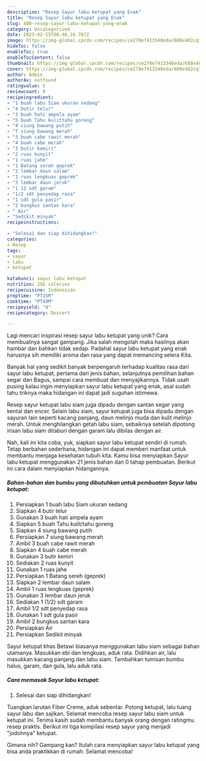 ```yaml
---
description: "Resep Sayur labu ketupat yang Enak"
title: "Resep Sayur labu ketupat yang Enak"
slug: 400-resep-sayur-labu-ketupat-yang-enak
category: Uncategorized
date: 2023-02-15T00:46:19.767Z
image: https://img-global.cpcdn.com/recipes/ce270e7413348eda/680x482cq70/sayur-labu-ketupat-foto-resep-utama.jpg
hideToc: false
enableToc: true
enableTocContent: false
thumbnail: https://img-global.cpcdn.com/recipes/ce270e7413348eda/680x482cq70/sayur-labu-ketupat-foto-resep-utama.jpg
cover: https://img-global.cpcdn.com/recipes/ce270e7413348eda/680x482cq70/sayur-labu-ketupat-foto-resep-utama.jpg
author: Admin
authorAv: notfound
ratingvalue: 5
reviewcount: 9
recipeingredient:
- "1 buah labu Siam ukuran sedang"
- "4 butir telur"
- "3 buah hati ampela ayam"
- "5 buah Tahu kulittahu goreng"
- "4 siung bawang putih"
- "7 siung bawang merah"
- "3 buah cabe rawit merah"
- "4 buah cabe merah"
- "3 butir kemiri"
- "2 ruas kunyit"
- "1 ruas jahe"
- "1 Batang sereh geprek"
- "2 lembar daun salam"
- "1 ruas lengkuas geprek"
- "3 lembar daun jeruk"
- "1 12 sdt garam"
- "1/2 sdt penyedap rasa"
- "1 sdt gula pasir"
- "2 bungkus santan kara"
- " Air"
- "Sedikit minyak"
recipeinstructions:

- "Selesai dan siap dihidangkan!"
categories:
- Resep
tags:
- sayur
- labu
- ketupat

katakunci: sayur labu ketupat 
nutrition: 256 calories
recipecuisine: Indonesian
preptime: "PT15M"
cooktime: "PT49M"
recipeyield: "4"
recipecategory: Dessert

---
```





Lagi mencari inspirasi resep sayur labu ketupat yang unik? Cara membuatnya sangat gampang. Jika salah mengolah maka hasilnya akan hambar dan bahkan tidak sedap. Padahal sayur labu ketupat yang enak harusnya sih memiliki aroma dan rasa yang dapat memancing selera Kita.





Banyak hal yang sedikit banyak berpengaruh terhadap kualitas rasa dari sayur labu ketupat, pertama dari jenis bahan, selanjutnya pemilihan bahan segar dan Bagus, sampai cara membuat dan menyajikannya. Tidak usah pusing kalau ingin menyiapkan sayur labu ketupat yang enak,      asal sudah tahu triknya maka hidangan ini dapat jadi suguhan istimewa.














Resep sayur ketupat labu siam juga dipadu dengan santan segar yang kental dan encer. Selain labu siam, sayur ketupat juga bisa dipadu dengan sayuran lain seperti kacang panjang, daun melinjo muda dan kulit melinjo merah. Untuk menghilangkan getah labu siam, sebaiknya setelah dipotong irisan labu siam ditaburi dengan garam lalu dibilas dengan air.






Nah, kali ini kita coba, yuk, siapkan sayur labu ketupat sendiri di rumah. Tetap berbahan sederhana, hidangan ini dapat memberi manfaat untuk membantu menjaga kesehatan tubuh kita. Kamu bisa menyiapkan Sayur labu ketupat menggunakan 21 jenis bahan dan 0 tahap pembuatan. Berikut ini cara dalam menyiapkan hidangannya.

<!--inarticleads1-->

##### Bahan-bahan dan bumbu yang dibutuhkan untuk pembuatan Sayur labu ketupat:

1. Persiapkan 1 buah labu Siam ukuran sedang
1. Siapkan 4 butir telur
1. Gunakan 3 buah hati ampela ayam
1. Siapkan 5 buah Tahu kulit/tahu goreng
1. Siapkan 4 siung bawang putih
1. Persiapkan 7 siung bawang merah
1. Ambil 3 buah cabe rawit merah
1. Siapkan 4 buah cabe merah
1. Gunakan 3 butir kemiri
1. Sediakan 2 ruas kunyit
1. Gunakan 1 ruas jahe
1. Persiapkan 1 Batang sereh (geprek)
1. Siapkan 2 lembar daun salam
1. Ambil 1 ruas lengkuas (geprek)
1. Gunakan 3 lembar daun jeruk
1. Sediakan 1 (1/2) sdt garam
1. Ambil 1/2 sdt penyedap rasa
1. Gunakan 1 sdt gula pasir
1. Ambil 2 bungkus santan kara
1. Persiapkan  Air
1. Persiapkan Sedikit minyak


Sayur ketupat khas Betawi biasanya menggunakan labu siam sebagai bahan utamanya. Masukkan ebi dan lengkuas, aduk rata. Didihkan air, lalu masukkan kacang panjang dan labu siam. Tambahkan tumisan bumbu halus, garam, dan gula, lalu aduk rata. 

<!--inarticleads2-->

##### Cara memasak Sayur labu ketupat:


1. Selesai dan siap dihidangkan!

Tuangkan larutan Fiber Creme, aduk sebentar. Potong ketupat, lalu tuang sayur labu dan sajikan. Selamat mencoba resep sayur labu siam untuk ketupat ini. Terima kasih sudah membantu banyak orang dengan ratingmu. resep praktis. Berikut ini tiga kompilasi resep sayur yang menjadi &#34;jodohnya&#34; ketupat. 

Gimana nih? Gampang kan? Itulah cara menyiapkan sayur labu ketupat yang bisa anda praktikkan di rumah. Selamat mencoba!
